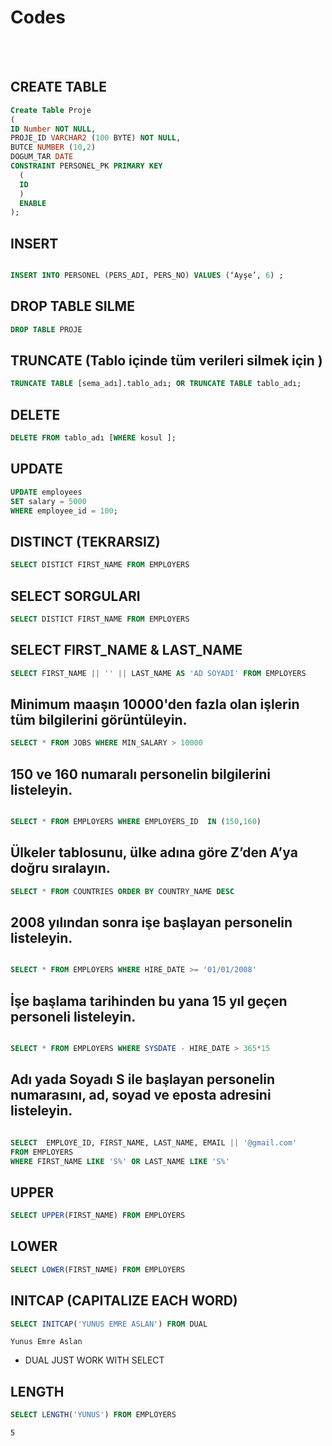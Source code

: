 # Codes

<br>
<br>


## CREATE TABLE

```SQL
Create Table Proje
(
ID Number NOT NULL,
PROJE_ID VARCHAR2 (100 BYTE) NOT NULL,
BUTCE NUMBER (10,2)
DOGUM_TAR DATE
CONSTRAINT PERSONEL_PK PRIMARY KEY
  (
  ID 
  )  
  ENABLE
);
```

## INSERT

```SQL

INSERT INTO PERSONEL (PERS_ADI, PERS_NO) VALUES (‘Ayşe’, 6) ;

```

## DROP TABLE SILME

```SQL
DROP TABLE PROJE

```

## TRUNCATE (Tablo içinde  tüm verileri silmek için )

```SQL
TRUNCATE TABLE [sema_adı].tablo_adı; OR TRUNCATE TABLE tablo_adı;
```

## DELETE

```SQL
DELETE FROM tablo_adı [WHERE kosul ];
```

## UPDATE

```SQL
UPDATE employees
SET salary = 5000
WHERE employee_id = 100;
```

## DISTINCT (TEKRARSIZ)

```SQL
SELECT DISTICT FIRST_NAME FROM EMPLOYERS
```
 ## SELECT SORGULARI
 ```SQL
SELECT DISTICT FIRST_NAME FROM EMPLOYERS
```

## SELECT FIRST_NAME & LAST_NAME
 ```SQL
SELECT FIRST_NAME || '' || LAST_NAME AS 'AD SOYADI' FROM EMPLOYERS
```
 
## Minimum maaşın 10000'den fazla olan işlerin tüm bilgilerini görüntüleyin.

```SQL
SELECT * FROM JOBS WHERE MIN_SALARY > 10000 
```

## 150 ve 160 numaralı personelin bilgilerini listeleyin.

```SQL

SELECT * FROM EMPLOYERS WHERE EMPLOYERS_ID  IN (150,160)

```

## Ülkeler tablosunu, ülke adına göre Z’den A’ya doğru sıralayın.

```SQL 
SELECT * FROM COUNTRIES ORDER BY COUNTRY_NAME DESC
```

## 2008 yılından sonra işe başlayan personelin listeleyin.

```SQL

SELECT * FROM EMPLOYERS WHERE HIRE_DATE >= '01/01/2008'

```
## İşe başlama tarihinden bu yana 15 yıl geçen personeli listeleyin.

```SQL

SELECT * FROM EMPLOYERS WHERE SYSDATE - HIRE_DATE > 365*15 

```
## Adı yada Soyadı S ile başlayan personelin numarasını, ad, soyad ve eposta adresini listeleyin.

```SQL

SELECT  EMPLOYE_ID, FIRST_NAME, LAST_NAME, EMAIL || '@gmail.com'
FROM EMPLOYERS
WHERE FIRST_NAME LIKE 'S%' OR LAST_NAME LIKE 'S%'
```

## UPPER

```SQL
SELECT UPPER(FIRST_NAME) FROM EMPLOYERS
```

## LOWER

```SQL
SELECT LOWER(FIRST_NAME) FROM EMPLOYERS
```

##  INITCAP (CAPITALIZE EACH WORD)

```SQL
SELECT INITCAP('YUNUS EMRE ASLAN') FROM DUAL 
```

```
Yunus Emre Aslan
```
* DUAL JUST WORK WITH SELECT


## LENGTH

```SQL
SELECT LENGTH('YUNUS') FROM EMPLOYERS 
```

```output
5
```

